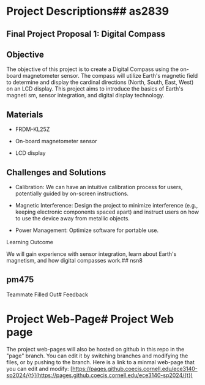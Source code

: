 # Project Descriptions## as2839
Final Project Proposal 1: Digital Compass
-----------------------------------------

Objective
---------

The objective of this project is to create a Digital Compass using the on-board magnetometer sensor. The compass will utilize Earth's magnetic field to 
determine and display the cardinal directions (North, South, East, West) on an LCD display. This project aims to introduce the basics of Earth's magneti
sm, sensor integration, and digital display technology.


Materials
---------

* FRDM-KL25Z

* On-board magnetometer sensor 

* LCD display

Challenges and Solutions
------------------------

* Calibration: We can have an intuitive calibration process for users, potentially guided by on-screen instructions.

* Magnetic Interference: Design the project to minimize interference (e.g., keeping electronic components spaced apart) and instruct users on how to use the device away from metallic objects.

* Power Management: Optimize software for portable use.

Learning Outcome

We will gain experience with sensor integration, learn about Earth's magnetism, and how digital compasses work.## nsn8
## pm475
Teammate Filled Out# Feedback
# Project Web-Page# Project Web page
The project web-pages will also be hosted on github in this repo in the "page" branch. You can edit it by switching branches and modifying the files, or by pushing to the branch. Here is a link to a minmal web-page that you can edit and modify: [https://pages.github.coecis.cornell.edu/ece3140-sp2024/{t}](https://pages.github.coecis.cornell.edu/ece3140-sp2024/{t})
